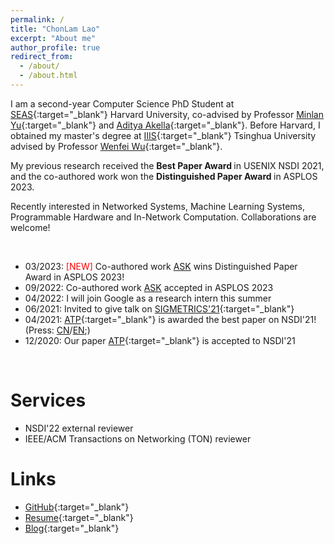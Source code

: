 ```yaml
---
permalink: /
title: "ChonLam Lao"
excerpt: "About me"
author_profile: true
redirect_from: 
  - /about/
  - /about.html
---
```



I am a second-year Computer Science PhD Student at [SEAS](https://www.seas.harvard.edu/computer-science){:target="_blank"} Harvard University, 
co-advised by Professor [Minlan Yu](http://minlanyu.seas.harvard.edu/){:target="_blank"} and [Aditya Akella](http://pages.cs.wisc.edu/~akella/){:target="_blank"}. 
Before Harvard, I obtained my master's degree at [IIIS](https://iiis.tsinghua.edu.cn/en/){:target="_blank"} Tsinghua University advised by 
Professor [Wenfei Wu](https://wenfei-wu.github.io/){:target="_blank"}. 

My previous research received the <b> Best Paper Award </b> in USENIX NSDI 2021, and the co-authored work won the <b> Distinguished Paper Award </b> in ASPLOS 2023.

Recently interested in Networked Systems, Machine Learning Systems, Programmable Hardware and In-Network Computation. Collaborations are welcome!

&nbsp;
- 03/2023: <font color="red">[NEW] </font> Co-authored work [ASK](https://dl.acm.org/doi/10.1145/3575693.3575708) wins Distinguished Paper Award in ASPLOS 2023!
- 09/2022: Co-authored work [ASK](https://dl.acm.org/doi/10.1145/3575693.3575708) accepted in ASPLOS 2023
- 04/2022: I will join Google as a research intern this summer
- 06/2021: Invited to give talk on [SIGMETRICS'21](https://www.sigmetrics.org/sigmetrics2021/program.html#highlight1){:target="_blank"}
- 04/2021: [ATP](https://www.usenix.org/conference/nsdi21/presentation/lao){:target="_blank"} is awarded the best paper on NSDI'21! (Press: [CN](https://www.tsinghua.edu.cn/info/1181/82677.htm)/[EN](https://iiis.tsinghua.edu.cn/en/show-9187-1.html);)
- 12/2020: Our paper [ATP](https://www.usenix.org/conference/nsdi21/presentation/lao){:target="_blank"} is accepted to NSDI'21

&nbsp;

Services
======
* NSDI'22 external reviewer
* IEEE/ACM Transactions on Networking (TON) reviewer
    
Links
======
* [GitHub](https://github.com/laochonlam){:target="_blank"}
* [Resume](/files/resume.pdf){:target="_blank"}
* [Blog](https://blog.laochanlam.com/){:target="_blank"}

<!-- <a href="https://github.com/laochanlam">👉GitHub · laochanlam</a> & 
    <a href="/files/resume.pdf">👉My Resume</a> & <a href="https://blog.laochanlam.com/">👉My Blog</a>
    ！</p> -->


<!-- 

A data-driven personal website
======
Like many other Jekyll-based GitHub Pages templates, academicpages makes you separate the website's content from its form. The content & metadata of your website are in structured markdown files, while various other files constitute the theme, specifying how to transform that content & metadata into HTML pages. You keep these various markdown (.md), YAML (.yml), HTML, and CSS files in a public GitHub repository. Each time you commit and push an update to the repository, the [GitHub pages](https://pages.github.com/) service creates static HTML pages based on these files, which are hosted on GitHub's servers free of charge.

Many of the features of dynamic content management systems (like Wordpress) can be achieved in this fashion, using a fraction of the computational resources and with far less vulnerability to hacking and DDoSing. You can also modify the theme to your heart's content without touching the content of your site. If you get to a point where you've broken something in Jekyll/HTML/CSS beyond repair, your markdown files describing your talks, publications, etc. are safe. You can rollback the changes or even delete the repository and start over -- just be sure to save the markdown files! Finally, you can also write scripts that process the structured data on the site, such as [this one](https://github.com/academicpages/academicpages.github.io/blob/master/talkmap.ipynb) that analyzes metadata in pages about talks to display [a map of every location you've given a talk](https://academicpages.github.io/talkmap.html).

Getting started
======
1. Register a GitHub account if you don't have one and confirm your e-mail (required!)
2. Fork [this repository](https://github.com/academicpages/academicpages.github.io) by clicking the "fork" button in the top right. 
3. Go to the repository's settings (rightmost item in the tabs that start with "Code", should be below "Unwatch"). Rename the repository "[your GitHub username].github.io", which will also be your website's URL.
4. Set site-wide configuration and create content & metadata (see below -- also see [this set of diffs](http://archive.is/3TPas) showing what files were changed to set up [an example site](https://getorg-testacct.github.io) for a user with the username "getorg-testacct")
5. Upload any files (like PDFs, .zip files, etc.) to the files/ directory. They will appear at https://[your GitHub username].github.io/files/example.pdf.  
6. Check status by going to the repository settings, in the "GitHub pages" section

Site-wide configuration
------
The main configuration file for the site is in the base directory in [_config.yml](https://github.com/academicpages/academicpages.github.io/blob/master/_config.yml), which defines the content in the sidebars and other site-wide features. You will need to replace the default variables with ones about yourself and your site's github repository. The configuration file for the top menu is in [_data/navigation.yml](https://github.com/academicpages/academicpages.github.io/blob/master/_data/navigation.yml). For example, if you don't have a portfolio or blog posts, you can remove those items from that navigation.yml file to remove them from the header. 

Create content & metadata
------
For site content, there is one markdown file for each type of content, which are stored in directories like _publications, _talks, _posts, _teaching, or _pages. For example, each talk is a markdown file in the [_talks directory](https://github.com/academicpages/academicpages.github.io/tree/master/_talks). At the top of each markdown file is structured data in YAML about the talk, which the theme will parse to do lots of cool stuff. The same structured data about a talk is used to generate the list of talks on the [Talks page](https://academicpages.github.io/talks), each [individual page](https://academicpages.github.io/talks/2012-03-01-talk-1) for specific talks, the talks section for the [CV page](https://academicpages.github.io/cv), and the [map of places you've given a talk](https://academicpages.github.io/talkmap.html) (if you run this [python file](https://github.com/academicpages/academicpages.github.io/blob/master/talkmap.py) or [Jupyter notebook](https://github.com/academicpages/academicpages.github.io/blob/master/talkmap.ipynb), which creates the HTML for the map based on the contents of the _talks directory).

**Markdown generator**

I have also created [a set of Jupyter notebooks](https://github.com/academicpages/academicpages.github.io/tree/master/markdown_generator
) that converts a CSV containing structured data about talks or presentations into individual markdown files that will be properly formatted for the academicpages template. The sample CSVs in that directory are the ones I used to create my own personal website at stuartgeiger.com. My usual workflow is that I keep a spreadsheet of my publications and talks, then run the code in these notebooks to generate the markdown files, then commit and push them to the GitHub repository.

How to edit your site's GitHub repository
------
Many people use a git client to create files on their local computer and then push them to GitHub's servers. If you are not familiar with git, you can directly edit these configuration and markdown files directly in the github.com interface. Navigate to a file (like [this one](https://github.com/academicpages/academicpages.github.io/blob/master/_talks/2012-03-01-talk-1.md) and click the pencil icon in the top right of the content preview (to the right of the "Raw | Blame | History" buttons). You can delete a file by clicking the trashcan icon to the right of the pencil icon. You can also create new files or upload files by navigating to a directory and clicking the "Create new file" or "Upload files" buttons. 

Example: editing a markdown file for a talk
![Editing a markdown file for a talk](/images/editing-talk.png)

For more info
------
More info about configuring academicpages can be found in [the guide](https://academicpages.github.io/markdown/). The [guides for the Minimal Mistakes theme](https://mmistakes.github.io/minimal-mistakes/docs/configuration/) (which this theme was forked from) might also be helpful. 
-->
